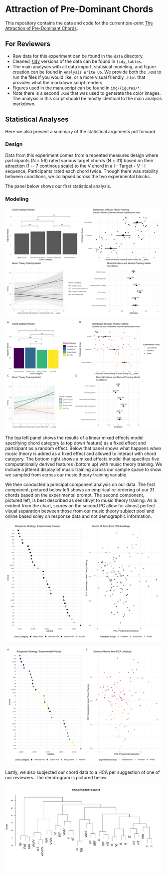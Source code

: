 # Attraction of Pre-Dominant Chords

This repository contains the data and code for the current pre-print [The Attraction of Pre-Dominant Chords](https://psyarxiv.com/8abys).

## For Reviewers

* Raw data for this experiment can be found in the `data` directory. 
* Cleaned, [tidy](https://cran.r-project.org/web/packages/tidyr/vignettes/tidy-data.html) versions of the data can be found in `tidy_tables`.
* The main analyses with all data import, statisical modeling, and figure creation can be found in `Analysis Write Up`. We provide both the `.Rmd` to run the files if you would like, or a more visual friendly `.html` that provides what the markdown script renders.
* Figures used in the manuscript can be found in `img/Figures/*`.
* Note there is a second `.Rmd` that was used to generate the color images. The analysis in this script should be mostly identical to the main analysis markdown.

## Statistical Analyses

Here we also present a summary of the statistical arguments put forward.

### Design 

Data from this experiment comes from a repeated measures design where participants (N = 56) rated various target chords (N = 31) based on their attraction (1 -- 7 continous scale) to the V chord in a I - Target - V - I sequence. Participants rated each chord twice. Though there was stability between conditions, we collapsed across the two experimental blocks.

The panel below shows our first statistical analysis.

### Modeling

![Regression Modeling](img/Figures/AnalysisPanel.png)

![Regression Modeling - Color](img/Figures/Figure2.png)

The top left panel shows the results of a linear mixed effects model specifying chord category (a top down feature) as a fixed effect and participant as a random effect. Below that panel shows what happens when music theory is added as a fixed effect and allowed to interact with chord category. The bottom right shows a mixed effects model that specifies five computationally derived features (bottom up) with music theory training. We include a jittered display of music training across our sample space to show we sampled from across our music theory training variable. 

We then conducted a principal component analysis on our data.
The first component, pictured below left shows an empirical re-ordering of our 31 chords based on the experimental prompt. The second component, pictured left, is best described as sensitivyt to music theory training. As is evident from the chart, scores on the second PC allow for almost perfect visual separation between those from our music theory subject pool and online based soley on response data and not demographic information.

![PCA](img/Figures/Figure_Panel.png)

![PCA - Color](img/Figures/Figure3.png)


Lastly, we also subjected our chord data to a HCA per suggestion of one of our reviewers. The dendrogram is pictured below.

![HCA Dendrogram](img/Figures/Figure4.jpeg)

